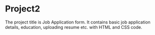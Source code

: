 # Project2

The project title is Job Application form.
It contains basic job application details, education, uploading resume etc. with HTML and CSS code.
